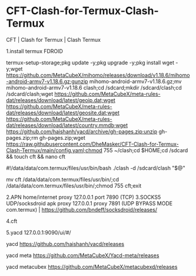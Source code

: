 # CFT-Clash-for-Termux-Clash-Termux
CFT | Clash for Termux | Clash Termux

1.install termux FDROID

termux-setup-storage;pkg update -y;pkg upgrade -y;pkg install wget -y;wget https://github.com/MetaCubeX/mihomo/releases/download/v1.18.6/mihomo-android-armv7-v1.18.6.gz;gunzip mihomo-android-armv7-v1.18.6.gz;mv mihomo-android-armv7-v1.18.6 clash;cd /sdcard;mkdir /sdcard/clash;cd /sdcard/clash;wget https://github.com/MetaCubeX/meta-rules-dat/releases/download/latest/geoip.dat;wget https://github.com/MetaCubeX/meta-rules-dat/releases/download/latest/geosite.dat;wget https://github.com/MetaCubeX/meta-rules-dat/releases/download/latest/country.mmdb;wget https://github.com/haishanh/yacd/archive/gh-pages.zip;unzip gh-pages.zip;rm gh-pages.zip;wget https://raw.githubusercontent.com/DheMasker/CFT-Clash-for-Termux-Clash-Termux/main/config.yaml;chmod 755 ~/clash;cd $HOME;cd /sdcard && touch cft && nano cft

#!/data/data/com.termux/files/usr/bin/bash
./clash -d /sdcard/clash "$@"

mv cft /data/data/com.termux/files/usr/bin/;cd /data/data/com.termux/files/usr/bin/;chmod 755 cft;exit

2.APN home/internet proxy 127.0.0.1 port 7890 (TCP)
3.SOCKS5 UDP/socksdroid apk proxy 127.0.0.1 proxy 7891 (UDP BYPASS MODE com.termux) | https://github.com/bndeff/socksdroid/releases/

4.cft

5.yacd 127.0.0.1:9090/ui/#/




yacd 
https://github.com/haishanh/yacd/releases

yacd meta
https://github.com/MetaCubeX/Yacd-meta/releases

yacd metacubex
https://github.com/MetaCubeX/metacubexd/releases
